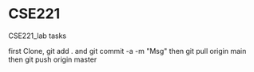 # CSE221
CSE221_lab tasks

first Clone,
git add . and git commit -a -m "Msg"
then git pull origin main
then git push origin master
